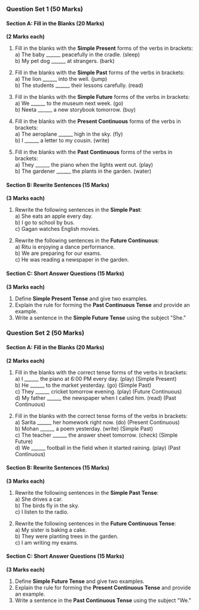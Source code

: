 ### **Question Set 1 (50 Marks)**  

#### **Section A: Fill in the Blanks (20 Marks)**  
**(2 Marks each)**  
1. Fill in the blanks with the **Simple Present** forms of the verbs in brackets:  
   a) The baby ______ peacefully in the cradle. (sleep)  
   b) My pet dog ______ at strangers. (bark)  
   
2. Fill in the blanks with the **Simple Past** forms of the verbs in brackets:  
   a) The lion ______ into the well. (jump)  
   b) The students ______ their lessons carefully. (read)  

3. Fill in the blanks with the **Simple Future** forms of the verbs in brackets:  
   a) We ______ to the museum next week. (go)  
   b) Neeta ______ a new storybook tomorrow. (buy)  

4. Fill in the blanks with the **Present Continuous** forms of the verbs in brackets:  
   a) The aeroplane ______ high in the sky. (fly)  
   b) I ______ a letter to my cousin. (write)  

5. Fill in the blanks with the **Past Continuous** forms of the verbs in brackets:  
   a) They ______ the piano when the lights went out. (play)  
   b) The gardener ______ the plants in the garden. (water)  
 
#### **Section B: Rewrite Sentences (15 Marks)**  
**(3 Marks each)**  
1. Rewrite the following sentences in the **Simple Past**:  
   a) She eats an apple every day.  
   b) I go to school by bus.  
   c) Gagan watches English movies.  

2. Rewrite the following sentences in the **Future Continuous**:  
   a) Ritu is enjoying a dance performance.  
   b) We are preparing for our exams.  
   c) He was reading a newspaper in the garden.  
 
#### **Section C: Short Answer Questions (15 Marks)**  
**(3 Marks each)**  
1. Define **Simple Present Tense** and give two examples.  
2. Explain the rule for forming the **Past Continuous Tense** and provide an example.  
3. Write a sentence in the **Simple Future Tense** using the subject "She."
 
### **Question Set 2 (50 Marks)**  
#### **Section A: Fill in the Blanks (20 Marks)**  
**(2 Marks each)**  
1. Fill in the blanks with the correct tense forms of the verbs in brackets:  
   a) I ______ the piano at 6:00 PM every day. (play) (Simple Present)  
   b) He ______ to the market yesterday. (go) (Simple Past)  
   c) They ______ cricket tomorrow evening. (play) (Future Continuous)  
   d) My father ______ the newspaper when I called him. (read) (Past Continuous)  

2. Fill in the blanks with the correct tense forms of the verbs in brackets:  
   a) Sarita ______ her homework right now. (do) (Present Continuous)  
   b) Mohan ______ a poem yesterday. (write) (Simple Past)  
   c) The teacher ______ the answer sheet tomorrow. (check) (Simple Future)  
   d) We ______ football in the field when it started raining. (play) (Past Continuous)  
 
#### **Section B: Rewrite Sentences (15 Marks)**  
**(3 Marks each)**  
1. Rewrite the following sentences in the **Simple Past Tense**:  
   a) She drives a car.  
   b) The birds fly in the sky.  
   c) I listen to the radio.  

2. Rewrite the following sentences in the **Future Continuous Tense**:  
   a) My sister is baking a cake.  
   b) They were planting trees in the garden.  
   c) I am writing my exams.  
 
#### **Section C: Short Answer Questions (15 Marks)**  
**(3 Marks each)**  
1. Define **Simple Future Tense** and give two examples.  
2. Explain the rule for forming the **Present Continuous Tense** and provide an example.  
3. Write a sentence in the **Past Continuous Tense** using the subject "We."
